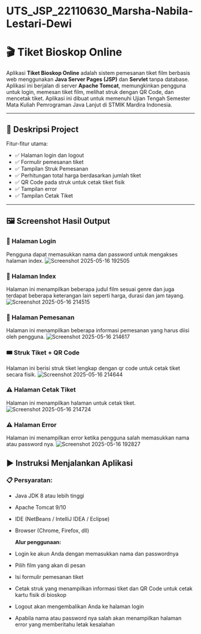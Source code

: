 # UTS_JSP_22110630_Marsha-Nabila-Lestari-Dewi
# 🎬 Tiket Bioskop Online

Aplikasi **Tiket Bioskop Online** adalah sistem pemesanan tiket film berbasis web menggunakan **Java Server Pages (JSP)** dan **Servlet** tanpa database. Aplikasi ini berjalan di server **Apache Tomcat**, memungkinkan pengguna untuk login, memesan tiket film, melihat struk dengan QR Code, dan mencetak tiket. Aplikasi ini dibuat untuk memenuhi Ujian Tengah Semester Mata Kuliah Pemrograman Java Lanjut di STMIK Mardira Indonesia.

---

## 📝 Deskripsi Project

Fitur-fitur utama:
- ✅ Halaman login dan logout
- ✅ Formulir pemesanan tiket
- ✅ Tampilan Struk Pemesanan
- ✅ Perhitungan total harga berdasarkan jumlah tiket
- ✅ QR Code pada struk untuk cetak tiket fisik
- ✅ Tampilan error
- ✅ Tampilan Cetak Tiket

---

## 🖼️ Screenshot Hasil Output

### 🔐 Halaman Login
Pengguna dapat memasukkan nama dan password untuk mengakses halaman index.
![Screenshot 2025-05-16 192505](https://github.com/user-attachments/assets/ee514257-1473-4cdb-9120-3725e701d3ac)

### 📝 Halaman Index
Halaman ini menampilkan beberapa judul film sesuai genre dan juga terdapat beberapa keterangan lain seperti harga, durasi dan jam tayang.
![Screenshot 2025-05-16 214515](https://github.com/user-attachments/assets/4dccdfe6-1e86-4beb-b94d-f29e28d757bf)

### 📝 Halaman Pemesanan
Halaman ini menampilkan beberapa informasi pemesanan yang harus diisi oleh pengguna.
![Screenshot 2025-05-16 214617](https://github.com/user-attachments/assets/16c28a60-5241-41e5-83e7-c70170c02264)

### 🎟️ Struk Tiket + QR Code
Halaman ini berisi struk tiket lengkap dengan qr code untuk cetak tiket secara fisik.
![Screenshot 2025-05-16 214644](https://github.com/user-attachments/assets/a67fe4ba-bb16-4ce6-ba25-1cfdf0c39af6)

### ⚠️ Halaman Cetak Tiket
Halaman ini menampilkan halaman untuk cetak tiket.
![Screenshot 2025-05-16 214724](https://github.com/user-attachments/assets/df95812c-032c-4fba-8e8d-e7ad9bce8a20)

### ⚠️ Halaman Error
Halaman ini menampilkan error ketika pengguna salah memasukkan nama atau password nya.
![Screenshot 2025-05-16 192827](https://github.com/user-attachments/assets/a5b5a99e-c250-4e8f-b2c1-38558d9591a5)

## ▶️ Instruksi Menjalankan Aplikasi

### 📋 Persyaratan:
- Java JDK 8 atau lebih tinggi
- Apache Tomcat 9/10
- IDE (NetBeans / IntelliJ IDEA / Eclipse)
- Browser (Chrome, Firefox, dll)

  **Alur penggunaan:**
- Login ke akun Anda dengan memasukkan nama dan passwordnya
- Pilih film yang akan di pesan
- Isi formulir pemesanan tiket
- Cetak struk yang menampilkan informasi tiket dan QR Code untuk cetak kartu fisik di bioskop
- Logout akan mengembalikan Anda ke halaman login
- Apabila nama atau password nya salah akan menampilkan halaman error yang memberitahu letak kesalahan 
